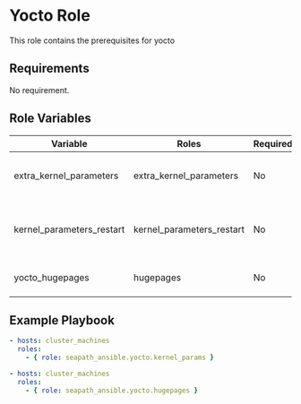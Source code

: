 # Yocto Role

This role contains the prerequisites for yocto

## Requirements

No requirement.

## Role Variables

| Variable                  | Roles                     | Required | Type    | Default | Comments                                  |
|---------------------------|---------------------------|----------|---------|---------|-------------------------------------------|
| extra_kernel_parameters   | extra_kernel_parameters   | No       | String  |         | Extra kernel parameter to set             |
| kernel_parameters_restart | kernel_parameters_restart | No       | Bool    | false   | Restart after the kernel parameter update |
| yocto_hugepages           | hugepages                 | No       | Integer | 0       | One GB hugepages to allocate              |

## Example Playbook

```yaml
- hosts: cluster_machines
  roles:
    - { role: seapath_ansible.yocto.kernel_params }

- hosts: cluster_machines
  roles:
    - { role: seapath_ansible.yocto.hugepages }
```

